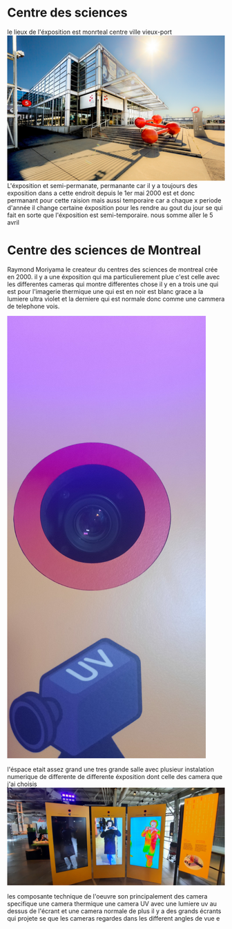 # Centre des sciences 

le lieux de l'éxposition est monrteal centre ville vieux-port 
![image](https://github.com/djalilt/DjalilT-H24_V11_inspirations_TAIBI/blob/main/Centre%20des%20science/CentreDesSciences.jpg?raw=true)
L'éxposition et semi-permanate, permanante car il y a toujours des exposition dans a cette endroit depuis le 1er mai 2000 est et donc permanant pour cette raision mais aussi temporaire car a chaque x periode d'année il change certaine éxposition pour les rendre au gout du jour se qui fait en sorte que l'éxposition est semi-temporaire.
nous somme aller le 5 avril 

# Centre des sciences de Montreal

Raymond Moriyama le createur du centres des sciences de montreal crée en 2000. il y a une éxposition qui ma particulierement plue c'est celle avec les differentes cameras qui montre differentes chose il y en a trois une qui est pour l'imagerie thermique une qui est en noir est blanc grace a la lumiere ultra violet et la derniere qui est normale donc comme une cammera de telephone vois.


![image](https://github.com/djalilt/DjalilT-H24_V11_inspirations_TAIBI/blob/main/Centre%20des%20science/20240405_153045.jpg?raw=true)

l'éspace etait assez grand une tres grande salle avec plusieur instalation numerique de differente de differente éxposition dont celle des camera que j'ai choisis
![image](https://github.com/djalilt/DjalilT-H24_V11_inspirations_TAIBI/blob/main/Centre%20des%20science/20240405_153038.jpg?raw=true)

les composante technique de l'oeuvre son principalement des camera specifique une camera thermique une camera UV avec une lumiere uv au dessus de l'écrant et une camera normale de plus il y a des grands écrants qui projete se que les cameras regardes dans les different angles de vue e
